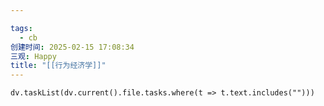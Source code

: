 ```yaml
---

tags:
  - cb
创建时间: 2025-02-15 17:08:34
三观: Happy
title: "[[行为经济学]]"
---
```






```dataviewjs
dv.taskList(dv.current().file.tasks.where(t => t.text.includes("")))
```

